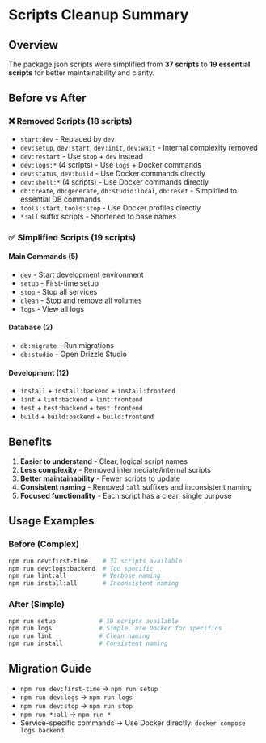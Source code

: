 # Scripts Cleanup Summary

## Overview
The package.json scripts were simplified from **37 scripts** to **19 essential scripts** for better maintainability and clarity.

## Before vs After

### ❌ Removed Scripts (18 scripts)
- `start:dev` - Replaced by `dev`
- `dev:setup`, `dev:start`, `dev:init`, `dev:wait` - Internal complexity removed
- `dev:restart` - Use `stop` + `dev` instead
- `dev:logs:*` (4 scripts) - Use `logs` + Docker commands
- `dev:status`, `dev:build` - Use Docker commands directly
- `dev:shell:*` (4 scripts) - Use Docker commands directly  
- `db:create`, `db:generate`, `db:studio:local`, `db:reset` - Simplified to essential DB commands
- `tools:start`, `tools:stop` - Use Docker profiles directly
- `*:all` suffix scripts - Shortened to base names

### ✅ Simplified Scripts (19 scripts)

#### Main Commands (5)
- `dev` - Start development environment
- `setup` - First-time setup
- `stop` - Stop all services
- `clean` - Stop and remove all volumes
- `logs` - View all logs

#### Database (2)
- `db:migrate` - Run migrations
- `db:studio` - Open Drizzle Studio

#### Development (12)
- `install` + `install:backend` + `install:frontend`
- `lint` + `lint:backend` + `lint:frontend`
- `test` + `test:backend` + `test:frontend`
- `build` + `build:backend` + `build:frontend`

## Benefits
1. **Easier to understand** - Clear, logical script names
2. **Less complexity** - Removed intermediate/internal scripts
3. **Better maintainability** - Fewer scripts to update
4. **Consistent naming** - Removed `:all` suffixes and inconsistent naming
5. **Focused functionality** - Each script has a clear, single purpose

## Usage Examples

### Before (Complex)
```bash
npm run dev:first-time    # 37 scripts available
npm run dev:logs:backend  # Too specific
npm run lint:all          # Verbose naming
npm run install:all       # Inconsistent naming
```

### After (Simple)
```bash
npm run setup            # 19 scripts available
npm run logs             # Simple, use Docker for specifics
npm run lint             # Clean naming
npm run install          # Consistent naming
```

## Migration Guide
- `npm run dev:first-time` → `npm run setup`
- `npm run dev:logs` → `npm run logs`
- `npm run dev:stop` → `npm run stop`
- `npm run *:all` → `npm run *`
- Service-specific commands → Use Docker directly: `docker compose logs backend` 